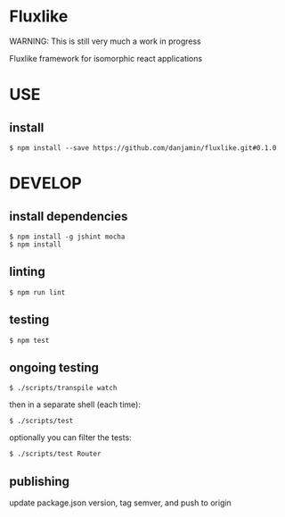 # Fluxlike

WARNING: This is still very much a work in progress

Fluxlike framework for isomorphic react applications

# USE

## install

```
$ npm install --save https://github.com/danjamin/fluxlike.git#0.1.0
```

# DEVELOP

## install dependencies

```
$ npm install -g jshint mocha
$ npm install
```

## linting

```
$ npm run lint
```

## testing

```
$ npm test
```

## ongoing testing

```
$ ./scripts/transpile watch
```

then in a separate shell (each time):

```
$ ./scripts/test
```

optionally you can filter the tests:

```
$ ./scripts/test Router
```

## publishing

update package.json version, tag semver, and push to origin
